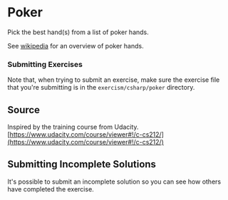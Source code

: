 # Poker

Pick the best hand(s) from a list of poker hands.

See [wikipedia](https://en.wikipedia.org/wiki/List_of_poker_hands) for an
overview of poker hands.

### Submitting Exercises

Note that, when trying to submit an exercise, make sure the exercise file that you're submitting is in the `exercism/csharp/poker` directory.

## Source

Inspired by the training course from Udacity. [https://www.udacity.com/course/viewer#!/c-cs212/](https://www.udacity.com/course/viewer#!/c-cs212/)

## Submitting Incomplete Solutions
It's possible to submit an incomplete solution so you can see how others have completed the exercise.
